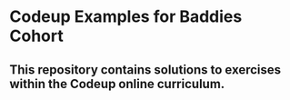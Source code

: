 # Codeup Examples for Baddies Cohort

## This repository contains solutions to exercises within the Codeup online curriculum.

